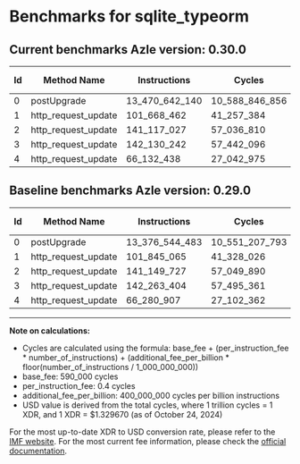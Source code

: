 # Benchmarks for sqlite_typeorm

## Current benchmarks Azle version: 0.30.0

| Id  | Method Name         | Instructions   | Cycles         | USD           | USD/Million Calls | Change                               |
| --- | ------------------- | -------------- | -------------- | ------------- | ----------------- | ------------------------------------ |
| 0   | postUpgrade         | 13_470_642_140 | 10_588_846_856 | $0.0140796720 | $14_079.67        | <font color="red">+94_097_657</font> |
| 1   | http_request_update | 101_668_462    | 41_257_384     | $0.0000548587 | $54.85            | <font color="green">-176_603</font>  |
| 2   | http_request_update | 141_117_027    | 57_036_810     | $0.0000758401 | $75.84            | <font color="green">-32_700</font>   |
| 3   | http_request_update | 142_130_242    | 57_442_096     | $0.0000763790 | $76.37            | <font color="green">-133_162</font>  |
| 4   | http_request_update | 66_132_438     | 27_042_975     | $0.0000359582 | $35.95            | <font color="green">-148_469</font>  |

## Baseline benchmarks Azle version: 0.29.0

| Id  | Method Name         | Instructions   | Cycles         | USD           | USD/Million Calls |
| --- | ------------------- | -------------- | -------------- | ------------- | ----------------- |
| 0   | postUpgrade         | 13_376_544_483 | 10_551_207_793 | $0.0140296245 | $14_029.62        |
| 1   | http_request_update | 101_845_065    | 41_328_026     | $0.0000549526 | $54.95            |
| 2   | http_request_update | 141_149_727    | 57_049_890     | $0.0000758575 | $75.85            |
| 3   | http_request_update | 142_263_404    | 57_495_361     | $0.0000764499 | $76.44            |
| 4   | http_request_update | 66_280_907     | 27_102_362     | $0.0000360372 | $36.03            |

---

**Note on calculations:**

- Cycles are calculated using the formula: base_fee + (per_instruction_fee \* number_of_instructions) + (additional_fee_per_billion \* floor(number_of_instructions / 1_000_000_000))
- base_fee: 590_000 cycles
- per_instruction_fee: 0.4 cycles
- additional_fee_per_billion: 400_000_000 cycles per billion instructions
- USD value is derived from the total cycles, where 1 trillion cycles = 1 XDR, and 1 XDR = $1.329670 (as of October 24, 2024)

For the most up-to-date XDR to USD conversion rate, please refer to the [IMF website](https://www.imf.org/external/np/fin/data/rms_sdrv.aspx).
For the most current fee information, please check the [official documentation](https://internetcomputer.org/docs/current/developer-docs/gas-cost#execution).
